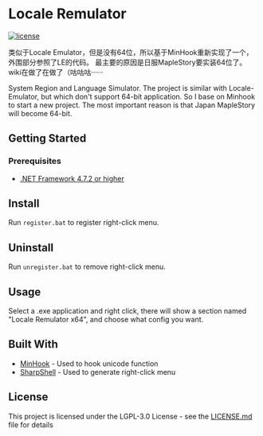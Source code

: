 # Locale Remulator

[![license](https://img.shields.io/github/license/InWILL/Locale_Remulator.svg)](https://www.gnu.org/licenses/lgpl-3.0.en.html)

类似于Locale Emulator，但是没有64位，所以基于MinHook重新实现了一个，外围部分参照了LE的代码。
最主要的原因是日服MapleStory要实装64位了。
wiki在做了在做了（咕咕咕······

System Region and Language Simulator.
The project is similar with Locale-Emulator, but which don't support 64-bit application. So I base on Minhook to start a new project.
The most important reason is that Japan MapleStory will become 64-bit.

## Getting Started

### Prerequisites

* [.NET Framework 4.7.2 or higher](https://dotnet.microsoft.com/en-us/download/dotnet-framework/net472)

## Install

Run `register.bat` to register right-click menu.

## Uninstall

Run `unregister.bat` to remove right-click menu.

## Usage

Select a .exe application and right click, there will show a section named "Locale Remulator x64", and choose what config you want.

## Built With

* [MinHook](https://github.com/TsudaKageyu/minhook) - Used to hook unicode function
* [SharpShell](https://github.com/dwmkerr/sharpshell) - Used to generate right-click menu

## License

This project is licensed under the LGPL-3.0 License - see the [LICENSE.md](LICENSE.md) file for details